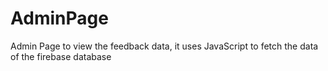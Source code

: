 # AdminPage
Admin Page to view the feedback data, it uses JavaScript to fetch the data of the firebase database 
